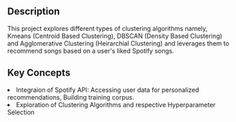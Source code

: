 <h2>Description</h2>
<p>This project explores different types of clustering algorithms namely, Kmeans (Centroid Based Clustering), DBSCAN (Density Based Clustering) and Agglomerative Clustering (Heirarchial Clustering) and leverages them to recommend songs based on a user's liked Spotify songs.</p>
<h2>Key Concepts</h2>
<li>Integraion of Spotify API:  Accessing user data for personalized recommendations, Building training corpus. </li>
<li>Exploration of Clustering Algorithms and respective Hyperparameter Selection</li>

